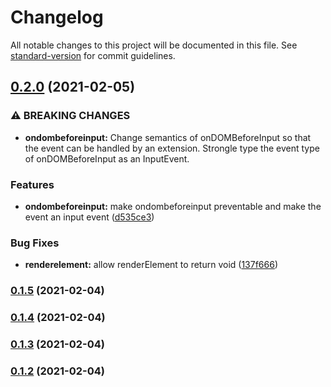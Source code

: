 # Changelog

All notable changes to this project will be documented in this file. See [standard-version](https://github.com/conventional-changelog/standard-version) for commit guidelines.

## [0.2.0](https://github.com/lukesmurray/use-slate-with-extensions/compare/v0.1.5...v0.2.0) (2021-02-05)


### ⚠ BREAKING CHANGES

* **ondombeforeinput:** Change semantics of onDOMBeforeInput so that the event can be handled by an
extension. Strongle type the event type of onDOMBeforeInput as an InputEvent.

### Features

* **ondombeforeinput:** make ondombeforeinput preventable and make the event an input event ([d535ce3](https://github.com/lukesmurray/use-slate-with-extensions/commit/d535ce3d532378923040fe0de8384be099ad139a))


### Bug Fixes

* **renderelement:** allow renderElement to return void ([137f666](https://github.com/lukesmurray/use-slate-with-extensions/commit/137f666d43f4dcba4a0b4cd92807d39656451e33))

### [0.1.5](https://github.com/lukesmurray/use-slate-with-extensions/compare/v0.1.4...v0.1.5) (2021-02-04)

### [0.1.4](https://github.com/lukesmurray/use-slate-with-extensions/compare/v0.1.3...v0.1.4) (2021-02-04)

### [0.1.3](https://github.com/lukesmurray/use-slate-with-extensions/compare/v0.1.2...v0.1.3) (2021-02-04)

### [0.1.2](https://github.com/lukesmurray/use-slate-with-extensions/compare/v0.1.1...v0.1.2) (2021-02-04)
